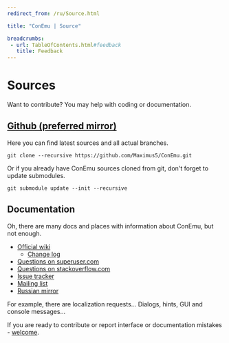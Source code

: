 ```yaml
---
redirect_from: /ru/Source.html

title: "ConEmu | Source"

breadcrumbs:
 - url: TableOfContents.html#feedback
   title: Feedback
---
```


# Sources

Want to contribute? You may help with coding or documentation.


<h2 id="github"> <a href="https://github.com/Maximus5/ConEmu">Github (preferred mirror)</a> </h2>

Here you can find latest sources and all actual branches.

~~~
git clone --recursive https://github.com/Maximus5/ConEmu.git
~~~

Or if you already have ConEmu sources cloned from git, don't forget to update submodules.

~~~
git submodule update --init --recursive 
~~~



<h2 id="Documentation"> Documentation </h2>

Oh, there are many docs and places with information about ConEmu, but not enough.

* [Official wiki](TableOfContents.html)
  * [Change log](Whats_New.html)
* [Questions on superuser.com](http://superuser.com/questions/tagged/conemu)
* [Questions on stackoverflow.com](http://stackoverflow.com/questions/tagged/conemu)
* [Issue tracker](Issues.html)
* [Mailing list](http://groups.google.com/group/conemu_ml)
* [Russian mirror](http://www.conemu.ru/)


For example, there are localization requests...
Dialogs, hints, GUI and console messages...

If you are ready to contribute or report interface or documentation
mistakes - [welcome](ConEmuHelping.html).
